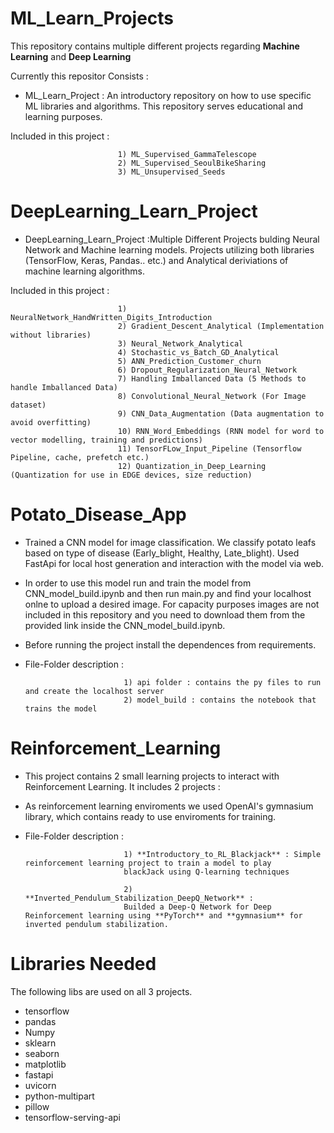 # **ML_Learn_Projects**

This repository contains multiple different projects regarding **Machine Learning** and **Deep Learning**

Currently this repositor Consists : 

- ML_Learn_Project : An introductory repository on how to use specific ML libraries and algorithms. This repository serves educational and learning purposes. 

Included in this project :

                            1) ML_Supervised_GammaTelescope
                            2) ML_Supervised_SeoulBikeSharing
                            3) ML_Unsupervised_Seeds

# **DeepLearning_Learn_Project**

- DeepLearning_Learn_Project :Multiple Different Projects bulding Neural Network and Machine learning models. Projects utilizing both libraries (TensorFlow, Keras, Pandas.. etc.) and Analytical deriviations of machine learning algorithms.

Included in this project : 

                            1) NeuralNetwork_HandWritten_Digits_Introduction
                            2) Gradient_Descent_Analytical (Implementation without libraries)
                            3) Neural_Network_Analytical
                            4) Stochastic_vs_Batch_GD_Analytical
                            5) ANN_Prediction_Customer_churn
                            6) Dropout_Regularization_Neural_Network
                            7) Handling Imballanced Data (5 Methods to handle Imballanced Data)
                            8) Convolutional_Neural_Network (For Image dataset)
                            9) CNN_Data_Augmentation (Data augmentation to avoid overfitting)
                            10) RNN_Word_Embeddings (RNN model for word to vector modelling, training and predictions)
                            11) TensorFLow_Input_Pipeline (Tensorflow Pipeline, cache, prefetch etc.)
                            12) Quantization_in_Deep_Learning (Quantization for use in EDGE devices, size reduction)


# **Potato_Disease_App**

- Trained a CNN model for image classification. We classify potato leafs based on type of disease (Early_blight, Healthy, Late_blight). Used FastApi for local host generation and interaction with the model via web. 

- In order to use this model run and train the model from CNN_model_build.ipynb and then run main.py and find your localhost onlne to upload a desired image. For capacity purposes images are not included in this repository and you need to download them from the provided link inside the CNN_model_build.ipynb. 

- Before running the project install the dependences from requirements.

- File-Folder description : 

                            1) api folder : contains the py files to run and create the localhost server
                            2) model_build : contains the notebook that trains the model


# **Reinforcement_Learning**

- This project contains 2 small learning projects to interact with Reinforcement Learning. It includes 2 projects  :
- As reinforcement learning enviroments we used OpenAI's gymnasium library, which contains ready to use enviroments for training. 

- File-Folder description : 

                            1) **Introductory_to_RL_Blackjack** : Simple reinforcement learning project to train a model to play
                            blackJack using Q-learning techniques 

                            2) **Inverted_Pendulum_Stabilization_DeepQ_Network** : 
                            Builded a Deep-Q Network for Deep Reinforcement learning using **PyTorch** and **gymnasium** for inverted pendulum stabilization.


# **Libraries Needed**

The following libs are used on all 3 projects. 

- tensorflow
- pandas
- Numpy
- sklearn
- seaborn
- matplotlib
- fastapi
- uvicorn
- python-multipart
- pillow
- tensorflow-serving-api
